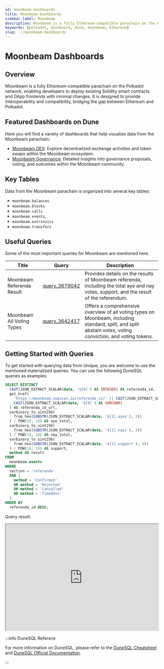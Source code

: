 ```yaml
---
id: moonbeam-dashboards
title: Moonbeam Dashboards
sidebar_label: Moonbeam
description: Moonbeam is a fully Ethereum-compatible parachain on the Polkadot network, enabling
keywords: [polkadot, dashboard, dune, moonbeam, Ethereum]
slug: ../moonbeam-dashboards
---
```


# Moonbeam Dashboards

## Overview

Moonbeam is a fully Ethereum-compatible parachain on the Polkadot network, enabling developers to
deploy existing Solidity smart contracts and DApp frontends with minimal changes. It is designed to
provide interoperability and compatibility, bridging the gap between Ethereum and Polkadot.

## Featured Dashboards on Dune

Here you will find a variety of dashboards that help visualize data from the Moonbeam parachain:

- [Moonbeam DEX](https://dune.com/substrate/moonbeam-dex): Explore decentralized exchange activities
  and token swaps within the Moonbeam ecosystem.
- [Moonbeam Governance](https://dune.com/substrate/moonbeam-governance): Detailed insights into
  governance proposals, voting, and outcomes within the Moonbeam community.

## Key Tables

Data from the Moonbeam parachain is organized into several key tables:

- `moonbeam.balances`
- `moonbeam.blocks`
- `moonbeam.calls`
- `moonbeam.events`,
- `moonbeam.extrinsics`
- `moonbeam.transfers`

## Useful Queries

Some of the most important queries for Moonbeam are mentioned here.

| Title                     | Query                                             | Description                                                                                                                                                |
| ------------------------- | ------------------------------------------------- | ---------------------------------------------------------------------------------------------------------------------------------------------------------- |
| Moonbeam Referenda Result | [query_3679042](https://dune.com/queries/3679042) | Provides details on the results of Moonbeam referenda, including the total aye and nay votes, support, and the result of the referendum.                   |
| Moonbeam All Voting Types | [query_3642417](https://dune.com/queries/3642417) | Offers a comprehensive overview of all voting types on Moonbeam, including standard, split, and split abstain votes, voting conviction, and voting tokens. |

## Getting Started with Queries

To get started with querying data from Unique, you are welcome to use the mentioned materialized
queries. You can use the following DuneSQL queries as examples:

```sql title="Moonbeam Referenda Result" showLineNumbers
SELECT DISTINCT
  CAST(JSON_EXTRACT_SCALAR(data, '$[0]') AS INTEGER) AS referenda_id,
  get_href(
    'https://moonbeam.subscan.io/referenda_v2/' || CAST(JSON_EXTRACT_SCALAR(data, '$[0]') AS VARCHAR),
    CAST(JSON_EXTRACT_SCALAR(data, '$[0]') AS VARCHAR)
  ) AS referenda_id_url,
  varbinary_to_uint256(
    from_hex(SUBSTR(JSON_EXTRACT_SCALAR(data, '$[1].ayes'), 3))
  ) / POW(10, 18) AS aye_total,
  varbinary_to_uint256(
    from_hex(SUBSTR(JSON_EXTRACT_SCALAR(data, '$[1].nays'), 3))
  ) / POW(10, 18) AS nay_total,
  varbinary_to_uint256(
    from_hex(SUBSTR(JSON_EXTRACT_SCALAR(data, '$[1].support'), 3))
  ) / POW(10, 18) AS support,
  method AS result
FROM
  moonbeam.events
WHERE
  section = 'referenda'
  AND (
    method = 'Confirmed'
    OR method = 'Rejected'
    OR method = 'Cancelled'
    OR method = 'TimedOut'
  )
ORDER BY
  referenda_id DESC;
```

Query result:

<iframe src="https://dune.com/embeds/3679042/6187736/" height="350" width="100%"></iframe>

:::info DuneSQL Referece

For more information on DuneSQL, please refer to the [DuneSQL Cheatsheet](../dunesql-cheatsheet.md)
and
[DuneSQL Official Documentation](https://docs.dune.com/query-engine/Functions-and-operators/index).

:::
